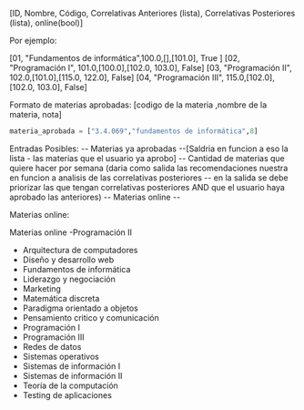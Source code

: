 [ID, Nombre, Código, Correlativas Anteriores (lista), Correlativas Posteriores (lista), online(bool)]

Por ejemplo:

[01, "Fundamentos de informática",100.0,[],[101.0], True ]
[02, "Programación I", 101.0,[100.0],[102.0, 103.0], False]
[03, "Programación II", 102.0,[101.0],[115.0, 122.0], False]
[04, "Programación III", 115.0,[102.0],[102.0, 103.0], False]

Formato de materias aprobadas:
[codigo de la materia ,nombre de la materia, nota]
```py
materia_aprobada = ["3.4.069","fundamentos de informática",8]
 ```
Entradas Posibles:
-- Materias ya aprobadas --[Saldria en funcion a eso la lista - las materias que el usuario ya aprobo]
-- Cantidad de materias que quiere hacer por semana (daria como salida las recomendaciones nuestra en funcion a analisis de las correlativas posteriores -- en la salida se debe priorizar las que tengan correlativas posteriores AND que el usuario haya aprobado las anteriores)
-- Materias online --

<!--
Fundamentos de informatica (no tiene correlativa anterior, posterior tiene PROGRAMACION I)
Sistema de informacion (no tiene correlativa anterior, posterior SISTEMA DE INFORMACION II)
Pensamiento critico y comunicacion (No tiene correlativa anterior, no tiene correlativa posterior)
Teoria de Sistemas (No tiene correlativa anterior, no tiene correlativa posterior)
Elementos de algebra y geometria (No tiene correlativa anterior, posterior Algebra)

Fundamentos de Informática → 1.1 Programación I
Sistemas de Información I → 2.1 Sistemas de Información II
Pensamiento Crítico y Comunicación
Teoría de Sistemas
Elementos de Álgebra y Geometría → 1.2 Álgebra
Programación I ← 1.1 Fundamentos de Informática → 1.3 Programación II, 1.4 Paradigma Orientado a Objetos
Sistemas de Representación
Fundamentos de Química
Arquitectura de Computadoras → 2.2 Sistemas Operativos
Matemática Discreta → 2.3 Ingeniería de Datos I, 2.4 Teoría de la Computación
Álgebra ← 1.2 Elementos de Álgebra y Geometría → 2.5 Física I
Programación II ← 1.3 Programación I → 3.1 Programación III, 3.2 Seminario de Integración Profesional
Sistemas de Información II ← 2.1 Sistemas de Información I → 3.3 Dirección de Proyectos Informáticos, 3.4 Arquitectura de Aplicaciones, 3.5 Seminario de Integración Profesional, 3.6 Ingeniería de Software
Sistemas Operativos ← 2.2 Arquitectura de Computadoras
Física I ← 2.5 Álgebra → 3.7 Física II
Cálculo I → 3.8 Probabilidad y Estadística, 3.9 Cálculo II
Programación III ← 3.1 Programación II → 4.1 Teoría de la Computación
Paradigma Orientado a Objetos (POO) ← 1.4 Programación I → 4.2 Aplicaciones Interactivas, 4.3 Proceso de Desarrollo de Software
Fundamentos de Telecomunicaciones → 4.4 Teleinformática y Redes
Ingeniería de Datos I ← 2.3 Matemática Discreta → 4.5 Ingeniería de Datos II, 4.6 Seminario de Integración Profesional
Cálculo II ← 3.9 Cálculo I → 4.7 Modelado y Simulación
Proceso de Desarrollo de Software ← 4.3 POO → 5.1 Desarrollo de Aplicaciones I, 5.2 Desarrollo de Aplicaciones II
Seminario de Integración Profesional ← 3.2 Programación II, 3.5 Sistemas de Información II, 4.6 Ingeniería de Datos
Teleinformática y Redes ← 4.4 Fundamentos de Telecomunicaciones → 5.3 Seguridad e Integridad de la Información
Ingeniería de Datos II ← 4.5 Ingeniería de Datos I → 5.4 Ciencia de Datos
Probabilidad y Estadística ← 3.8 Cálculo I → 5.5 Estadística Avanzada, 5.6 Evaluación de Proyectos Informáticos, 5.7 Ciencia de Datos
Examen de Inglés
Aplicaciones Interactivas ← 4.2 POO → 5.2 Desarrollo de Aplicaciones II
Ingeniería de Software ← 3.6 Sistemas de Información II → 5.8 Calidad de Software
Física II ← 3.7 Física I
Teoría de la Computación ← 2.4 Matemática Discreta, 4.1 Programación III
Estadística Avanzada ← 5.5 Probabilidad y Estadística → 6.1 Inteligencia Artificial (IA)
Desarrollo de Aplicaciones I ← 5.1 Proceso de Desarrollo de Software
Dirección de Proyectos Informáticos ← 3.3 Sistemas de Información II
Ciencia de Datos ← 5.4 Ingeniería de Datos II, 5.7 Probabilidad y Estadística
Seguridad e Integridad de la Información ← 5.3 Teleinformática y Redes
Modelado y Simulación ← 4.7 Cálculo II
Optativa I
Desarrollo de Aplicaciones II ← 4.2 Aplicaciones Interactivas, 5.1 Proceso de Desarrollo de Software
Evaluación de Proyectos Informáticos ← 5.6 Probabilidad y Estadística
Inteligencia Artificial (IA) ← 6.1 Estadística Avanzada
Tecnología y Medio Ambiente
Práctica Profesional Supervisada
Optativa II
Arquitectura de Aplicaciones ← 3.4 Sistemas de Información II
Tendencias Tecnológicas
Proyecto Final de Ingeniería
Calidad de Software ← 5.8 Ingeniería de Software
Optativa III
Negocios Tecnológicos
Tecnología e Información
Derecho Informático

-->

Materias online:

Materias online
-Programación II

- Arquitectura de computadores
- Diseño y desarrollo web
- Fundamentos de informática
- Liderazgo y negociación
- Marketing
- Matemática discreta
- Paradigma orientado a objetos
- Pensamiento critico y comunicación
- Programación I
- Programación III
- Redes de datos
- Sistemas operativos
- Sistemas de información I
- Sistemas de información II
- Teoría de la computación
- Testing de aplicaciones
